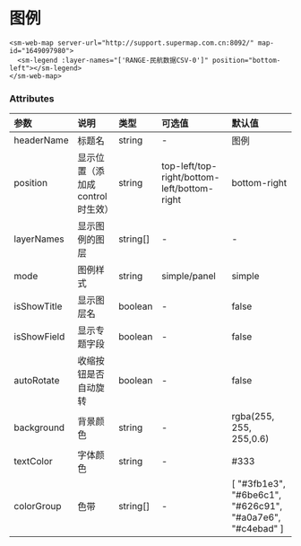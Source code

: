 # 图例

<sm-iframe src="http://iclient.supermap.io/examples/mapboxgl/components_legend_vue.html"></sm-iframe>

```vue
<sm-web-map server-url="http://support.supermap.com.cn:8092/" map-id="1649097980">
  <sm-legend :layer-names="['RANGE-民航数据CSV-0']" position="bottom-left"></sm-legend>
</sm-web-map>
```

### Attributes

| 参数        | 说明                              | 类型     | 可选值                                      | 默认值                                                    |
| :---------- | :-------------------------------- | :------- | :------------------------------------------ | :-------------------------------------------------------- |
| headerName  | 标题名                            | string   | -                                           | 图例                                                      |
| position    | 显示位置（添加成 control 时生效） | string   | top-left/top-right/bottom-left/bottom-right | bottom-right                                              |
| layerNames  | 显示图例的图层                    | string[] | -                                           | -                                                         |
| mode        | 图例样式                          | string   | simple/panel                                | simple                                                    |
| isShowTitle | 显示图层名                        | boolean  | -                                           | false                                                     |
| isShowField | 显示专题字段                      | boolean  | -                                           | false                                                     |
| autoRotate  | 收缩按钮是否自动旋转              | boolean  | -                                           | false                                                     |
| background  | 背景颜色                          | string   | -                                           | rgba(255, 255, 255,0.6)                                   |
| textColor   | 字体颜色                          | string   | -                                           | #333                                                      |
| colorGroup  | 色带                              | string[] | -                                           | [ "#3fb1e3", "#6be6c1", "#626c91", "#a0a7e6", "#c4ebad" ] |
